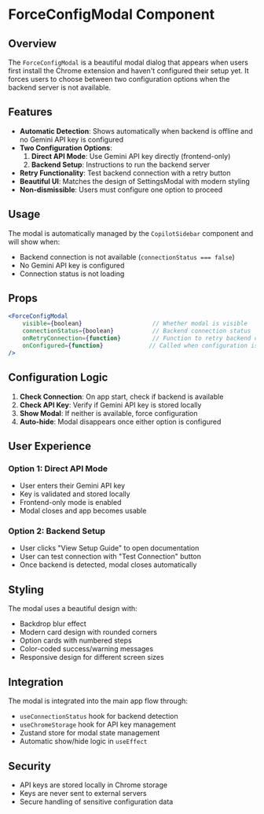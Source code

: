 # ForceConfigModal Component

## Overview

The `ForceConfigModal` is a beautiful modal dialog that appears when users first install the Chrome extension and haven't configured their setup yet. It forces users to choose between two configuration options when the backend server is not available.

## Features

- **Automatic Detection**: Shows automatically when backend is offline and no Gemini API key is configured
- **Two Configuration Options**:
  1. **Direct API Mode**: Use Gemini API key directly (frontend-only)
  2. **Backend Setup**: Instructions to run the backend server
- **Retry Functionality**: Test backend connection with a retry button
- **Beautiful UI**: Matches the design of SettingsModal with modern styling
- **Non-dismissible**: Users must configure one option to proceed

## Usage

The modal is automatically managed by the `CopilotSidebar` component and will show when:
- Backend connection is not available (`connectionStatus === false`)
- No Gemini API key is configured
- Connection status is not loading

## Props

```jsx
<ForceConfigModal
    visible={boolean}                    // Whether modal is visible
    connectionStatus={boolean}           // Backend connection status
    onRetryConnection={function}         // Function to retry backend connection
    onConfigured={function}             // Called when configuration is complete
/>
```

## Configuration Logic

1. **Check Connection**: On app start, check if backend is available
2. **Check API Key**: Verify if Gemini API key is stored locally
3. **Show Modal**: If neither is available, force configuration
4. **Auto-hide**: Modal disappears once either option is configured

## User Experience

### Option 1: Direct API Mode
- User enters their Gemini API key
- Key is validated and stored locally
- Frontend-only mode is enabled
- Modal closes and app becomes usable

### Option 2: Backend Setup
- User clicks "View Setup Guide" to open documentation
- User can test connection with "Test Connection" button
- Once backend is detected, modal closes automatically

## Styling

The modal uses a beautiful design with:
- Backdrop blur effect
- Modern card design with rounded corners
- Option cards with numbered steps
- Color-coded success/warning messages
- Responsive design for different screen sizes

## Integration

The modal is integrated into the main app flow through:
- `useConnectionStatus` hook for backend detection
- `useChromeStorage` hook for API key management
- Zustand store for modal state management
- Automatic show/hide logic in `useEffect`

## Security

- API keys are stored locally in Chrome storage
- Keys are never sent to external servers
- Secure handling of sensitive configuration data

